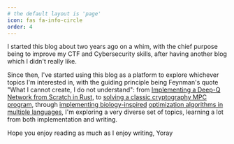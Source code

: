 ```yaml
---
# the default layout is 'page'
icon: fas fa-info-circle
order: 4
---
```


I started this blog about two years ago on a whim, with the chief purpose being to improve my CTF and Cybersecurity skills, after having another blog which I didn't really like.

Since then, I've started using this blog as a platform to explore whichever topics I'm interested in, with the guiding principle being Feynman's quote "What I cannot create, I do not understand": from [Implementing a Deep-Q Network from Scratch in Rust](https://vaktibabat.github.io/posts/DQN_Rust_Blackjack/), to [solving a classic cryptography MPC program](https://vaktibabat.github.io/posts/smpc_circuits/), through [implementing biology-inspired](https://vaktibabat.github.io/posts/Genetic_Algo_Rust/) [optimization algorithms in multiple languages](https://vaktibabat.github.io/posts/antcolony/), I'm exploring a very diverse set of topics, learning a lot from both implementation and writing.

Hope you enjoy reading as much as I enjoy writing,
Yoray
